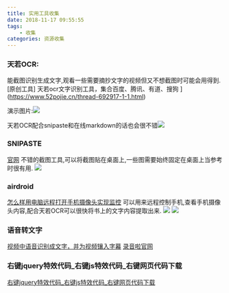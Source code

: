 ```yaml
---
title: 实用工具收集
date: 2018-11-17 09:55:55
tags:
	- 收集
categories: 资源收集
---
```

### 天若OCR:
能截图识别生成文字,观看一些需要摘抄文字的视频但又不想截图时可能会用得到.
[原创工具] 天若ocr文字识别工具，集合百度、腾讯、有道、搜狗 ](https://www.52pojie.cn/thread-692917-1-1.html)

<!-- more -->

演示图片:![](http://pi67irekk.bkt.clouddn.com/18-11-17/88822258.jpg)

天若OCR配合snipaste和在线markdown的话也会很不错![](http://pi67irekk.bkt.clouddn.com/18-11-17/8291231.jpg)

### SNIPASTE
[官网](https://zh.snipaste.com/download.html)
不错的截图工具,可以将截图贴在桌面上,一些图需要始终固定在桌面上当参考时很有用.
![](http://pi67irekk.bkt.clouddn.com/18-11-19/15313306.jpg)

### airdroid
[怎么样用电脑远程打开手机摄像头实现监控](https://jingyan.baidu.com/article/4b07be3c96316d48b380f3a6.html)
可以用来远程控制手机,查看手机摄像头内容,配合天若OCR可以很快将书上的文字内容提取出来.
![](http://pi67irekk.bkt.clouddn.com/18-11-19/13997857.jpg)
![](http://pi67irekk.bkt.clouddn.com/18-11-19/33300995.jpg)

### 语音转文字
[视频中语音识别成文字，并为视频镶入字幕](https://jingyan.baidu.com/article/6b97984de7c5411ca2b0bf18.html)
[录音啦官网](https://www.luyinla.com/)

### 右键jquery特效代码_右键js特效代码_右键网页代码下载
[右键jquery特效代码_右键js特效代码_右键网页代码下载](右键jquery特效代码_右键js特效代码_右键网页代码下载)

